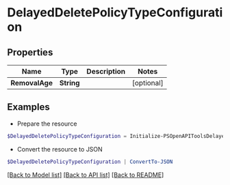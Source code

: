 # DelayedDeletePolicyTypeConfiguration
## Properties

Name | Type | Description | Notes
------------ | ------------- | ------------- | -------------
**RemovalAge** | **String** |  | [optional] 

## Examples

- Prepare the resource
```powershell
$DelayedDeletePolicyTypeConfiguration = Initialize-PSOpenAPIToolsDelayedDeletePolicyTypeConfiguration  -RemovalAge null
```

- Convert the resource to JSON
```powershell
$DelayedDeletePolicyTypeConfiguration | ConvertTo-JSON
```

[[Back to Model list]](../README.md#documentation-for-models) [[Back to API list]](../README.md#documentation-for-api-endpoints) [[Back to README]](../README.md)

